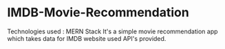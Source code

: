 # IMDB-Movie-Recommendation

Technologies used : MERN Stack
It's a simple movie recommendation app which takes data for IMDB website used API's provided.
